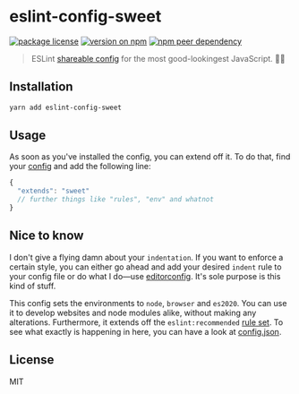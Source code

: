# eslint-config-sweet
[![package license](https://img.shields.io/npm/l/eslint-config-sweet)](license) [![version on npm](https://img.shields.io/npm/v/eslint-config-sweet)](https://www.npmjs.com/package/eslint-config-sweet) [![npm peer dependency](https://img.shields.io/npm/dependency-version/eslint-config-sweet/peer/eslint?label=eslint%20peer%20dep)](https://github.com/eslint/eslint)

> ESLint [shareable config](https://eslint.org/docs/developer-guide/shareable-configs.html) for the most good-lookingest JavaScript. 🤙🏼

## Installation
```bash
yarn add eslint-config-sweet
```

## Usage
As soon as you've installed the config, you can extend off it. To do that, find your [config](https://eslint.org/docs/user-guide/configuring#extending-configuration-files) and add the following line:
```js
{
  "extends": "sweet"
  // further things like "rules", "env" and whatnot
}
```

## Nice to know
I don't give a flying damn about your `indentation`. If you want to enforce a certain style, you can either go ahead and add your desired `indent` rule to your config file or do what I do—use [editorconfig](https://editorconfig.org/). It's sole purpose is this kind of stuff.

This config sets the environments to `node`, `browser` and `es2020`. You can use it to develop websites and node modules alike, without making any alterations. Furthermore, it extends off the `eslint:recommended` [rule set](https://eslint.org/docs/rules/). To see what exactly is happening in here, you can have a look at [config.json](config.json).

## License
MIT
